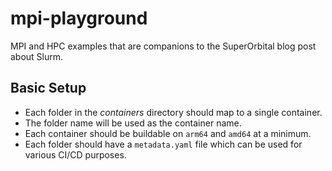 # mpi-playground

MPI and HPC examples that are companions to the SuperOrbital blog post about Slurm.

## Basic Setup

- Each folder in the _containers_ directory should map to a single container.
- The folder name will be used as the container name.
- Each container should be buildable on `arm64` and `amd64` at a minimum.
- Each folder should have a `metadata.yaml` file which can be used for various CI/CD purposes.

